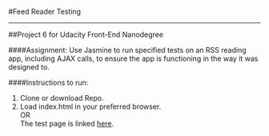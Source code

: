 #Feed Reader Testing
___
##Project 6 for Udacity Front-End Nanodegree

####Assignment:
Use Jasmine to run specified tests on an RSS reading app, including AJAX calls, to ensure the app is functioning in the way it was designed to.

####Instructions to run:
1. Clone or download Repo.
2. Load index.html in your preferred browser.
<br>OR<br>
The test page is linked [here](https://simplyphy.github.io/P6_FeedReaderTesting/).